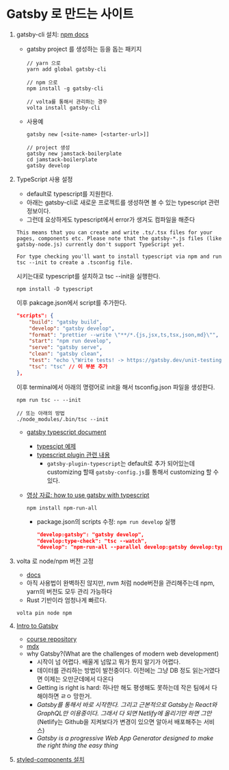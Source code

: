 # Gatsby 로 만드는 사이트

1. gatsby-cli 설치: [npm docs](https://www.npmjs.com/package/gatsby-cli)
   - gatsby project 를 생성하는 등을 돕는 패키지
       ```
       // yarn 으로 
       yarn add global gatsby-cli

       // npm 으로
       npm install -g gatsby-cli

       // volta를 통해서 관리하는 경우
       volta install gatsby-cli
       ```

   - 사용예
       ```
       gatsby new [<site-name> [<starter-url>]]

       // project 생성
       gatsby new jamstack-boilerplate
       cd jamstack-boilerplate
       gatsby develop
       ```


2. TypeScript 사용 설정
   - default로 typescript를 지원한다.
   - 아래는 gatsby-cli로 새로운 프로젝트를 생성하면 볼 수 있는 typescript 관련 정보이다. 
   - 그런데 요상하게도 typescript에서 error가 생겨도 컴파일을 해준다
  
   ```
   This means that you can create and write .ts/.tsx files for your pages, components etc. Please note that the gatsby-*.js files (like gatsby-node.js) currently don't support TypeScript yet.

   For type checking you'll want to install typescript via npm and run tsc --init to create a .tsconfig file.
   ```

   시키는대로 typescript를 설치하고 tsc --init을 실행한다. 

   ```
   npm install -D typescript
   ```

   이후 pakcage.json에서 script를 추가한다. 

   ```json
   "scripts": {
       "build": "gatsby build",
       "develop": "gatsby develop",
       "format": "prettier --write \"**/*.{js,jsx,ts,tsx,json,md}\"",
       "start": "npm run develop",
       "serve": "gatsby serve",
       "clean": "gatsby clean",
       "test": "echo \"Write tests! -> https://gatsby.dev/unit-testing\" && exit 1",
       "tsc": "tsc" // 이 부분 추가
   },
   ```

   이후 terminal에서 아래의 명령어로 init을 해서 tsconfig.json 파일을 생성한다. 

   ```
   npm run tsc -- --init 

   // 또는 아래의 방법
   ./node_modules/.bin/tsc --init
   ```

   - [gatsby typescript document](https://www.gatsbyjs.com/docs/how-to/custom-configuration/typescript/)
     - [typescipt 예제](https://github.com/gatsbyjs/gatsby/tree/master/examples/using-typescript)
     - [typescript plugin 관련 내용](https://www.gatsbyjs.com/plugins/gatsby-plugin-typescript/)
       - `gatsby-plugin-typescript`는 default로 추가 되어있는데 customizing 할때  `gatsby-config.js`를 통해서 customizing 할 수 있다. 
  
   - [영상 자료: how to use gatsby with typescript](https://www.youtube.com/watch?v=Mf8eqNrcZDw&ab_channel=ProgressiveDev)  
        ```
        npm install npm-run-all
        ```

        - package.json의 scripts 수정: `npm run develop` 실행
            ```json
            "develop:gatsby": "gatsby develop",
            "develop:type-check": "tsc --watch",
            "develop": "npm-run-all --parallel develop:gatsby develop:type-check",
            ```

3. volta 로 node/npm 버전 고정
   - [docs](https://docs.volta.sh/guide/)
   - 아직 사용법이 완벽하진 않지만, nvm 처럼 node버전을 관리해주는데 npm, yarn의 버전도 모두 관리 가능하다
   - Rust 기반이라 엄청나게 빠르다.
     
   ```
   volta pin node npm
   ```

4. [Intro to Gatsby](https://jlengstorf.github.io/presentations/workshop-gatsby-mdx-blog/#/)
   - [course repository](https://github.com/frontendmasters/gatsby-intro)
   - [mdx](https://mdxjs.com/)
   - why Gatsby?(What are the challenges of modern web development)
     - 시작이 넘 어렵다. 배울게 넘많고 뭐가 뭔지 알기가 어렵다.
     - 데이터를 관리하는 방법이 발전중이다. 이전에는 그냥 DB 정도 읽는거였다면 이제는 오만군데에서 다온다
     - Getting is right is hard: 하나만 해도 평생해도 못하는데 작은 팀에서 다해야하면 ㄹㅇ 망한거.
     - _Gatsby를 통해서 바로 시작한다. 그리고 근본적으로 Gatsby는 React와 GraphQL만 이용중이다. 그래서 다 되면 Netlify에 올리기만 하면 그만_ (Netlify는 Github을 지켜보다가 변경이 있으면 알아서 배포해주는 서비스)
     - _Gatsby is a progressive Web App Generator designed to make the right thing the easy thing_

5. [styled-components 설치](https://www.gatsbyjs.com/docs/how-to/styling/styled-components/)
